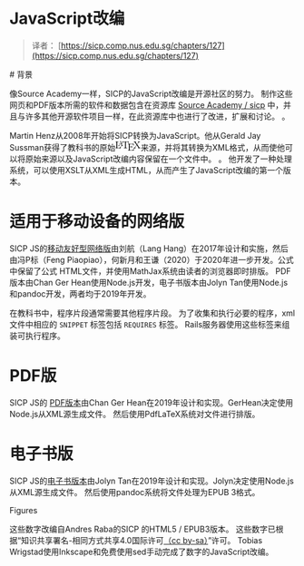 # JavaScript改编

> 译者： [https://sicp.comp.nus.edu.sg/chapters/127](https://sicp.comp.nus.edu.sg/chapters/127)

 <matter># 背景

像Source Academy一样，SICP的JavaScript改编是开源社区的努力。 制作这些网页和PDF版本所需的软件和数据包含在资源库 [Source Academy / sicp](https://github.com/source-academy/sicp) 中，并且与许多其他开源软件项目一样，在此资源库中也进行了改进，扩展和讨论。 。

Martin Henz从2008年开始将SICP转换为JavaScript。他从Gerald Jay Sussman获得了教科书的原始![%5Crm%5CLaTeX](img/a6a2f08930874b5e635992a6c10ab54b.jpg)来源，并将其转换为XML格式，从而使他可以将原始来源以及JavaScript改编内容保留在一个文件中。 。 他开发了一种处理系统，可以使用XSLT从XML生成HTML，从而产生了JavaScript改编的第一个版本。

# 适用于移动设备的网络版

SICP JS的[移动友好型网络版](https://sicp.comp.nus.edu.sg)由刘航（Lang Hang）在2017年设计和实施，然后由冯P标（Feng Piaopiao），何新月和王谦（2020）于2020年进一步开发。公式中保留了公式 HTML文件，并使用MathJax系统由读者的浏览器即时排版。 PDF版本由Chan Ger Hean使用Node.js开发，电子书版本由Jolyn Tan使用Node.js和pandoc开发，两者均于2019年开发。

在教科书中，程序片段通常需要其他程序片段。 为了收集和执行必要的程序，xml文件中相应的 `SNIPPET` 标签包括 `REQUIRES` 标签。 Rails服务器使用这些标签来组装可执行程序。

# PDF版

SICP JS的 [PDF版本](https://sicp.comp.nus.edu.sg/sicpjs.pdf)由Chan Ger Hean在2019年设计和实现。GerHean决定使用Node.js从XML源生成文件。 然后使用PdfLaTeX系统对文件进行排版。

# 电子书版

SICP JS的[电子书版本](https://sicp.comp.nus.edu.sg/sicpjs.epub)由Jolyn Tan在2019年设计和实现。Jolyn决定使用Node.js从XML源生成文件。 然后使用pandoc系统将文件处理为EPUB 3格式。

Figures

这些数字改编自Andres Raba的SICP 的HTML5 / EPUB3版本。 这些数字已根据“知识共享署名-相同方式共享4.0国际许可[（cc by-sa）](https://creativecommons.org/licenses/by-sa/4.0)”许可。 Tobias Wrigstad使用Inkscape和免费使用sed手动完成了数字的JavaScript改编。</matter>